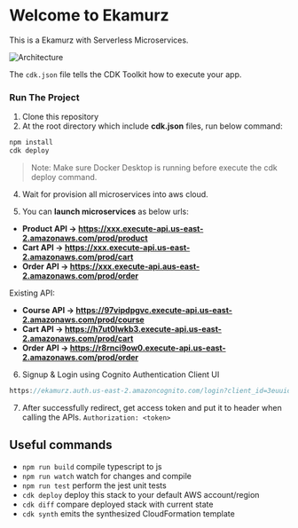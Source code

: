 # Welcome to Ekamurz

This is a Ekamurz with Serverless Microservices.

![Architecture](https://raw.githubusercontent.com/aalviian/ekamurz/develop/Serverless%20Microservice.png?token=GHSAT0AAAAAACHVTCDD4QH7CKFAB2N6UFWUZIJB4FA)

The `cdk.json` file tells the CDK Toolkit how to execute your app.

### Run The Project
1. Clone this repository
2. At the root directory which include **cdk.json** files, run below command:
```csharp
npm install
cdk deploy
```
>Note: Make sure Docker Desktop is running before execute the cdk deploy command.

4. Wait for provision all microservices into aws cloud.

5. You can **launch microservices** as below urls:

* **Product API -> https://xxx.execute-api.us-east-2.amazonaws.com/prod/product**
* **Cart API -> https://xxx.execute-api.us-east-2.amazonaws.com/prod/cart**
* **Order API -> https://xxx.execute-api.aus-east-2.amazonaws.com/prod/order**

Existing API:
* **Course API -> https://97vipdpgvc.execute-api.us-east-2.amazonaws.com/prod/course**
* **Cart API -> https://h7ut0lwkb3.execute-api.us-east-2.amazonaws.com/prod/cart**
* **Order API -> https://r8rnci9ow0.execute-api.us-east-2.amazonaws.com/prod/order**

6. Signup & Login using Cognito Authentication Client UI
```csharp
https://ekamurz.auth.us-east-2.amazoncognito.com/login?client_id=3euuidrcvrkboct8b7ofqe7ss6&response_type=token&scope=email+openid+phone&redirect_uri=https%3A%2F%2Fekamurz-app%2Fcallback
```

7. After successfully redirect, get access token and put it to header when calling the APIs.
`Authorization: <token>`

## Useful commands

* `npm run build`   compile typescript to js
* `npm run watch`   watch for changes and compile
* `npm run test`    perform the jest unit tests
* `cdk deploy`      deploy this stack to your default AWS account/region
* `cdk diff`        compare deployed stack with current state
* `cdk synth`       emits the synthesized CloudFormation template

